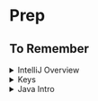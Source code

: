 # Prep

## To Remember

<details markdown="block"><summary>IntelliJ Overview</summary>

<details markdown="block"><summary>Your First Java App</summary>

Until the part about packaging.

Creating a project
Exploring the project structure
Creating a package and a class
Writing code for the HelloWorld class
Using a live template for the main() method
Using code auto-completion
Using a live template for println()
Building and running the application

</details>

<details markdown="block"><summary>Debugging Java</summary>

Follow through all the directions in every section of this page.

Before you start…
Putting breakpoints
Starting a debugger session
Stepping through the application
Stepping through the statements directly
Stepping through the method calls

</details>

<details markdown="block"><summary>Submitting Your Work</summary>

Capture screenshots of your code and its output. Consolidate them into a folder and submit it into the Canvas assignment designated for the Java Tutorial prework.

Capture screenshots of you debugging your code. Write something offering your own definitions and explanations for each of these debugging concepts:

Breakpoint
Step-to-next-line
Step-inside-function-call
Step-out-of-function-call

</details>


</details>

<details markdown="block"><summary>Keys</summary>

Java is OOP
<details markdown="block"><summary>Example</summary>

```java
public class Main {
    public static void main(String[] args) {
        System.out.println("Hello World");
    }
}

```

</details>

## Introductory

`public` - can be accessed from anywhere
`static` - can be accessed without creating an instance of the class
`void` - does not return anything
`main` - the entry point of the program
`System` - a pre-defined class in java that holds useful methods and variables
`System.out` - a static variable within system that represents the standard output of the program
`println` - a method that can be used to print a line

## Variables and Types

## Conditionals

## Arrays

## Functions

## Objects

## Compiling and Running with Arguments

## Inheritance

## Try and Catch

## Abstract Classes

## Interfaces


</details>

<details markdown="block"><summary>Java Intro</summary>

* Java = OOP

* Java objects are part of so called classes

* Every line in java that can actually be run needs to be in a  class. This is because java is an OOP language.

```java
public class Main {
    public static void main(String[] args) {
        System.out.println("Hello World");
    }
}


public class Main {//class name and public means any other class can access it
    public static void main(String[] args) {// this is the entry point of the program.
        System.out.println("Hello World");
    }
}
```

* public means that any other class can access it.
* static means you can run the method without creating an instance of the Main class.
* void means that the method does not return anything.
* main is the name of the method.
* The arguments we get inside the method are the arguments taht we will get when we run the program with parameters.

* `System` is a pre-defined class in java that holds useful methods and variables.

* System`.out` is a statc variable within system that represents the standard output of the program.

* `println` is a method that can be used to print a line.

* We must declare a public class with the same name as the file name.




</details>